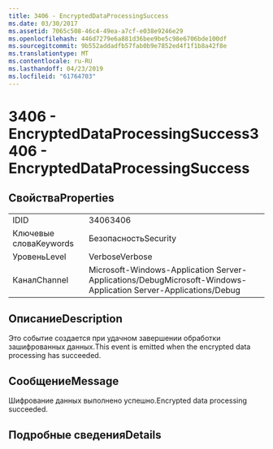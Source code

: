 ```yaml
---
title: 3406 - EncryptedDataProcessingSuccess
ms.date: 03/30/2017
ms.assetid: 7065c508-46c4-49ea-a7cf-e038e9246e29
ms.openlocfilehash: 446d7279e6a881d36bee9be5c98e6706bde100df
ms.sourcegitcommit: 9b552addadfb57fab0b9e7852ed4f1f1b8a42f8e
ms.translationtype: MT
ms.contentlocale: ru-RU
ms.lasthandoff: 04/23/2019
ms.locfileid: "61764703"
---
```

# <a name="3406---encrypteddataprocessingsuccess"></a><span data-ttu-id="8d9c7-102">3406 - EncryptedDataProcessingSuccess</span><span class="sxs-lookup"><span data-stu-id="8d9c7-102">3406 - EncryptedDataProcessingSuccess</span></span>
## <a name="properties"></a><span data-ttu-id="8d9c7-103">Свойства</span><span class="sxs-lookup"><span data-stu-id="8d9c7-103">Properties</span></span>  
  
|||  
|-|-|  
|<span data-ttu-id="8d9c7-104">ID</span><span class="sxs-lookup"><span data-stu-id="8d9c7-104">ID</span></span>|<span data-ttu-id="8d9c7-105">3406</span><span class="sxs-lookup"><span data-stu-id="8d9c7-105">3406</span></span>|  
|<span data-ttu-id="8d9c7-106">Ключевые слова</span><span class="sxs-lookup"><span data-stu-id="8d9c7-106">Keywords</span></span>|<span data-ttu-id="8d9c7-107">Безопасность</span><span class="sxs-lookup"><span data-stu-id="8d9c7-107">Security</span></span>|  
|<span data-ttu-id="8d9c7-108">Уровень</span><span class="sxs-lookup"><span data-stu-id="8d9c7-108">Level</span></span>|<span data-ttu-id="8d9c7-109">Verbose</span><span class="sxs-lookup"><span data-stu-id="8d9c7-109">Verbose</span></span>|  
|<span data-ttu-id="8d9c7-110">Канал</span><span class="sxs-lookup"><span data-stu-id="8d9c7-110">Channel</span></span>|<span data-ttu-id="8d9c7-111">Microsoft-Windows-Application Server-Applications/Debug</span><span class="sxs-lookup"><span data-stu-id="8d9c7-111">Microsoft-Windows-Application Server-Applications/Debug</span></span>|  
  
## <a name="description"></a><span data-ttu-id="8d9c7-112">Описание</span><span class="sxs-lookup"><span data-stu-id="8d9c7-112">Description</span></span>  
 <span data-ttu-id="8d9c7-113">Это событие создается при удачном завершении обработки зашифрованных данных.</span><span class="sxs-lookup"><span data-stu-id="8d9c7-113">This event is emitted when the encrypted data processing has succeeded.</span></span>  
  
## <a name="message"></a><span data-ttu-id="8d9c7-114">Сообщение</span><span class="sxs-lookup"><span data-stu-id="8d9c7-114">Message</span></span>  
 <span data-ttu-id="8d9c7-115">Шифрование данных выполнено успешно.</span><span class="sxs-lookup"><span data-stu-id="8d9c7-115">Encrypted data processing succeeded.</span></span>  
  
## <a name="details"></a><span data-ttu-id="8d9c7-116">Подробные сведения</span><span class="sxs-lookup"><span data-stu-id="8d9c7-116">Details</span></span>
